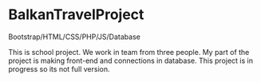 # BalkanTravelProject
Bootstrap/HTML/CSS/PHP/JS/Database

This is school project. We work in team from three people. My part of the project is making front-end and connections in database.
This project is in progress so its not full version.